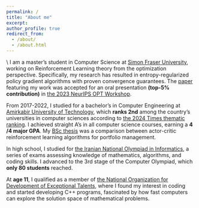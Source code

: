 ```yaml
---
permalink: /
title: "About me"
excerpt:
author_profile: true
redirect_from: 
  - /about/
  - /about.html
---
```

\\
I am a master’s student in Computer Science at [Simon Fraser University](https://www.sfu.ca), working on Reinforcement Learning theory from the optimization perspective. Specifically, my research has resulted in entropy-regularized policy gradient algorithms with proven convergence guarantees. The [paper](https://opt-ml.org/papers/2023/paper101.pdf) featuring my work was accepted for an oral presentation **(top-5% contribution)** in [the 2023 NeurIPS OPT Workshop](https://opt-ml.org/papers.html).

From 2017-2022, I studied for a bachelor’s in Computer Engineering at [Amirkabir University of Technology](https://aut.ac.ir/en), which **ranks 2nd** among the country’s universities in computer sciences according to [the 2024 Times thematic ranking](https://www.timeshighereducation.com/world-university-rankings/2024/subject-ranking/computer-science#!/length/25/locations/IRN/sort_by/rank/sort_order/asc/cols/stats). I achieved straight A’s in all computer science courses, earning a **4 /4 major GPA**. My [BSc thesis](/bsc-thesis/) was a comparison between actor-critic reinforcement learning algorithms for portfolio management.

In high school, I studied for [the Iranian National Olympiad in Informatics](https://ioinformatics.org/journal/v11si_2017_25_33.pdf), a series of exams assessing knowledge of mathematics, algorithms, and coding skills. I advanced to the 3rd stage of the Computer Olympiad, which **only 80 students** reached.

At **age 11**, I qualified as a member of [the National Organization for Development of Exceptional Talents](https://en.wikipedia.org/wiki/National_Organization_for_Development_of_Exceptional_Talents), where I found my interest in coding and started developing C++ programs, fascinated by how fast computers can explore the solution space of mathematical problems.
